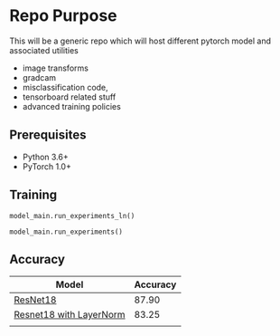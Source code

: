 # Repo Purpose

This will be a generic repo which will host different pytorch model and associated utilities
- image transforms
- gradcam
- misclassification code,
- tensorboard related stuff
- advanced training policies

## Prerequisites
- Python 3.6+
- PyTorch 1.0+

## Training

```
model_main.run_experiments_ln()

model_main.run_experiments()
```

## Accuracy

| Model                                                        | Accuracy |
| ------------------------------------------------------------ | -------- |
| [ResNet18](https://github.com/amitkml/Transformer-DeepLearning/blob/main/ConvModelAdvancedTraining/models/resnet.py) | 87.90    |
| [Resnet18 with LayerNorm](https://github.com/amitkml/Transformer-DeepLearning/blob/main/ConvModelAdvancedTraining/models/resnet_ln.py) | 83.25    |
|                                                              |          |
